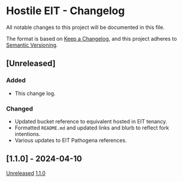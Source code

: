# Hostile EIT - Changelog

All notable changes to this project will be documented in this file.

The format is based on [Keep a Changelog](https://keepachangelog.com/en/1.1.0/),
and this project adheres to [Semantic Versioning](https://semver.org/spec/v2.0.0.html).

## [Unreleased]

### Added

- This change log.

### Changed

- Updated bucket reference to equivalent hosted in EIT tenancy.
- Formatted `README.md` and updated links and blurb to reflect fork intentions.
- Various updates to EIT Pathogena references.

## [1.1.0] - 2024-04-10

[Unreleased](https://github.com/EIT-Pathogena/hostile-eit/compare/1.1.0...HEAD)
[1.1.0](https://github.com/bede/hostile/releases/tag/1.1.0)